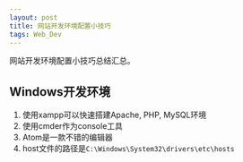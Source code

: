 ```yaml
---
layout: post
title: 网站开发环境配置小技巧
tags: Web_Dev
---
```


网站开发环境配置小技巧总结汇总。

## Windows开发环境
1. 使用xampp可以快速搭建Apache, PHP, MySQL环境
2. 使用cmder作为console工具
3. Atom是一款不错的编辑器
4. host文件的路径是`C:\Windows\System32\drivers\etc\hosts`
